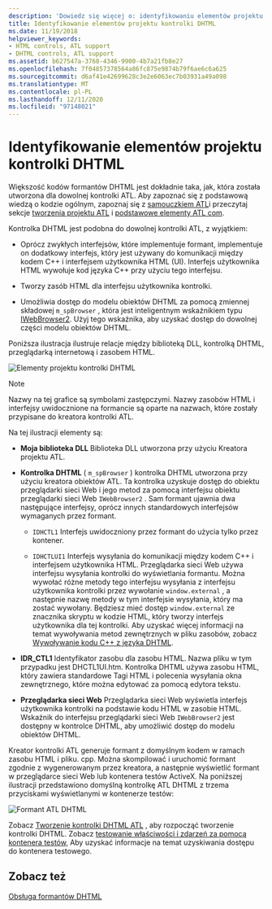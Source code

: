 ```yaml
---
description: 'Dowiedz się więcej o: identyfikowaniu elementów projektu kontrolki DHTML'
title: Identyfikowanie elementów projektu kontrolki DHTML
ms.date: 11/19/2018
helpviewer_keywords:
- HTML controls, ATL support
- DHTML controls, ATL support
ms.assetid: b627547a-3768-4346-9900-4b7a21fb8e27
ms.openlocfilehash: 7f04857378564a86fc875e9874b79f6ae6c6a625
ms.sourcegitcommit: d6af41e42699628c3e2e6063ec7b03931a49a098
ms.translationtype: MT
ms.contentlocale: pl-PL
ms.lasthandoff: 12/11/2020
ms.locfileid: "97148021"
---
```

# <a name="identifying-the-elements-of-the-dhtml-control-project"></a>Identyfikowanie elementów projektu kontrolki DHTML

Większość kodów formantów DHTML jest dokładnie taka, jak, która została utworzona dla dowolnej kontrolki ATL. Aby zapoznać się z podstawową wiedzą o kodzie ogólnym, zapoznaj się z [samouczkiem ATL](../atl/active-template-library-atl-tutorial.md)i przeczytaj sekcje [tworzenia projektu ATL](../atl/reference/creating-an-atl-project.md) i [podstawowe elementy ATL com](../atl/fundamentals-of-atl-com-objects.md).

Kontrolka DHTML jest podobna do dowolnej kontrolki ATL, z wyjątkiem:

- Oprócz zwykłych interfejsów, które implementuje formant, implementuje on dodatkowy interfejs, który jest używany do komunikacji między kodem C++ i interfejsem użytkownika HTML (UI). Interfejs użytkownika HTML wywołuje kod języka C++ przy użyciu tego interfejsu.

- Tworzy zasób HTML dla interfejsu użytkownika kontrolki.

- Umożliwia dostęp do modelu obiektów DHTML za pomocą zmiennej składowej `m_spBrowser` , która jest inteligentnym wskaźnikiem typu [IWebBrowser2](/previous-versions/windows/internet-explorer/ie-developer/platform-apis/aa752127\(v=vs.85\)). Użyj tego wskaźnika, aby uzyskać dostęp do dowolnej części modelu obiektów DHTML.

Poniższa ilustracja ilustruje relacje między biblioteką DLL, kontrolką DHTML, przeglądarką internetową i zasobem HTML.

![Elementy projektu kontrolki DHTML](../atl/media/vc52en1.gif "Elementy projektu kontrolki DHTML")

> [!NOTE]
> Nazwy na tej grafice są symbolami zastępczymi. Nazwy zasobów HTML i interfejsy uwidocznione na formancie są oparte na nazwach, które zostały przypisane do kreatora kontrolki ATL.

Na tej ilustracji elementy są:

- **Moja biblioteka DLL** Biblioteka DLL utworzona przy użyciu Kreatora projektu ATL.

- **Kontrolka DHTML** ( `m_spBrowser` ) kontrolka DHTML utworzona przy użyciu kreatora obiektów ATL. Ta kontrolka uzyskuje dostęp do obiektu przeglądarki sieci Web i jego metod za pomocą interfejsu obiektu przeglądarki sieci Web `IWebBrowser2` . Sam formant ujawnia dwa następujące interfejsy, oprócz innych standardowych interfejsów wymaganych przez formant.

  - `IDHCTL1` Interfejs uwidoczniony przez formant do użycia tylko przez kontener.

  - `IDHCTLUI1` Interfejs wysyłania do komunikacji między kodem C++ i interfejsem użytkownika HTML. Przeglądarka sieci Web używa interfejsu wysyłania kontrolki do wyświetlania formantu. Można wywołać różne metody tego interfejsu wysyłania z interfejsu użytkownika kontrolki przez wywołanie `window.external` , a następnie nazwę metody w tym interfejsie wysyłania, który ma zostać wywołany. Będziesz mieć dostęp `window.external` ze znacznika skryptu w kodzie HTML, który tworzy interfejs użytkownika dla tej kontrolki. Aby uzyskać więcej informacji na temat wywoływania metod zewnętrznych w pliku zasobów, zobacz [Wywoływanie kodu C++ z języka DHTML](../atl/calling-cpp-code-from-dhtml.md).

- **IDR_CTL1** Identyfikator zasobu dla zasobu HTML. Nazwa pliku w tym przypadku jest DHCTL1UI.htm. Kontrolka DHTML używa zasobu HTML, który zawiera standardowe Tagi HTML i polecenia wysyłania okna zewnętrznego, które można edytować za pomocą edytora tekstu.

- **Przeglądarka sieci Web** Przeglądarka sieci Web wyświetla interfejs użytkownika kontrolki na podstawie kodu HTML w zasobie HTML. Wskaźnik do interfejsu przeglądarki sieci Web `IWebBrowser2` jest dostępny w kontrolce DHTML, aby umożliwić dostęp do modelu obiektów DHTML.

Kreator kontrolki ATL generuje formant z domyślnym kodem w ramach zasobu HTML i pliku. cpp. Można skompilować i uruchomić formant zgodnie z wygenerowanym przez kreatora, a następnie wyświetlić formant w przeglądarce sieci Web lub kontenera testów ActiveX. Na poniższej ilustracji przedstawiono domyślną kontrolkę ATL DHTML z trzema przyciskami wyświetlanymi w kontenerze testów:

![Formant ATL DHTML](../atl/media/vc52en2.gif "Formant ATL DHTML")

Zobacz [Tworzenie kontrolki DHTML ATL](../atl/creating-an-atl-dhtml-control.md) , aby rozpocząć tworzenie kontrolki DHTML. Zobacz [testowanie właściwości i zdarzeń za pomocą kontenera testów,](../mfc/testing-properties-and-events-with-test-container.md) Aby uzyskać informacje na temat uzyskiwania dostępu do kontenera testowego.

## <a name="see-also"></a>Zobacz też

[Obsługa formantów DHTML](../atl/atl-support-for-dhtml-controls.md)
